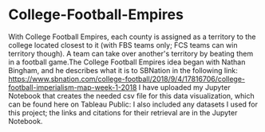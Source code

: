# College-Football-Empires
With College Football Empires, each county is assigned as a territory to the college located closest to it (with FBS teams only; FCS teams can win territory though). A team can take over another's territory by beating them in a football game.The College Football Empires idea began with Nathan Bingham, and he describes what it is to SBNation in the following link: https://www.sbnation.com/college-football/2018/9/4/17816706/college-football-imperialism-map-week-1-2018 
I have uploaded my Jupyter Notebook that creates the needed csv file for this data visualization, which can be found here on Tableau Public: 
I also included any datasets I used for this project; the links and citations for their retrieval are in the Jupyter Notebook.
